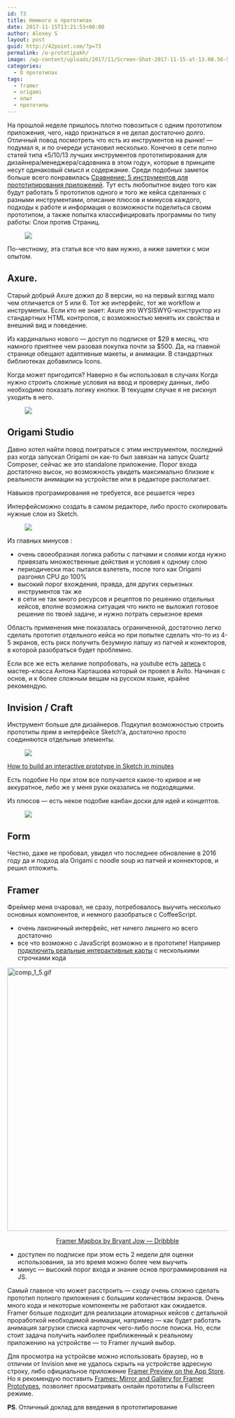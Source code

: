 ```yaml
---
id: 73
title: Немного о прототипах
date: 2017-11-15T13:21:53+00:00
author: Alexey S
layout: post
guid: http://42point.com/?p=73
permalink: /o-prototipakh/
image: /wp-content/uploads/2017/11/Screen-Shot-2017-11-15-at-13.00.56-520x309.png
categories:
  - О прототипах
tags:
  - framer
  - origami
  - опыт
  - прототипы
---
```

На прошлой неделе пришлось плотно повозиться с одним прототипом приложения, чего, надо признаться я не делал достаточно долго. Отличный повод посмотреть что есть из инструментов на рынке! &#8212; подумал я, и по очереди установил несколько. Конечно в сети полно статей типа &#171;5/10/13 лучших инструментов прототипирования для дизайнера/менеджера/садовника в этом году&#187;, которые в принципе несут одинаковый смысл и содержание. Среди подобных заметок больше всего понравилась [Сравнение: 5 инструментов для прототипирования приложений](https://medium.com/%D1%81%D0%BE%D0%B2%D0%B5%D1%82%D1%8B-%D0%BF%D0%BE-%D0%BF%D1%80%D0%BE%D0%B5%D0%BA%D1%82%D0%B8%D1%80%D0%BE%D0%B2%D0%B0%D0%BD%D0%B8%D1%8E-%D0%B8%D0%BD%D1%82%D0%B5%D1%80%D1%84%D0%B5%D0%B9%D1%81%D0%BE%D0%B2/%D1%81%D1%80%D0%B0%D0%B2%D0%BD%D0%B5%D0%BD%D0%B8%D0%B5-5-%D0%B8%D0%BD%D1%81%D1%82%D1%80%D1%83%D0%BC%D0%B5%D0%BD%D1%82%D0%BE%D0%B2-%D0%B4%D0%BB%D1%8F-%D0%BF%D1%80%D0%BE%D1%82%D0%BE%D1%82%D0%B8%D0%BF%D0%B8%D1%80%D0%BE%D0%B2%D0%B0%D0%BD%D0%B8%D1%8F-%D0%BF%D1%80%D0%B8%D0%BB%D0%BE%D0%B6%D0%B5%D0%BD%D0%B8%D0%B9-3cdeb5c726a7). <!--more-->Тут есть любопытное видео того как будут работать 5 прототипов одного и того же кейса сделанных с разными инструментами, описание плюсов и минусов каждого, подходы к работе и информация о возможности поделиться своим прототипом, а также попытка классифицировать программы по типу работы: Слои против Страниц.<figure>

![](http://42point.com/wp-content/uploads/2017/11/1NCql4R4wLG24UoyG-YUy3w.png)</figure> 

По-честному, эта статья все что вам нужно, а ниже заметки с мои опытом.

## Axure.

Старый добрый Axure дожил до 8 версии, но на первый взгляд мало чем отличается от 5 или 6. Тот же интерфейс, тот же workflow и инструменты. Если кто не знает: Axure это WYSISWYG-конструктор из стандартных HTML контролов, с возможностью менять их свойства и внешний вид и поведение.

Из кардинально нового — доступ по подписке от $29 в месяц, что намного приятнее чем разовая покупка почти за $500. Да, на главной странице обещают адаптивные макеты, и анимации. В стандартных библиотеках добавились Icons.

Когда может пригодится? Наверно я бы использовал в случаях Когда нужно строить сложные условия на ввод и проверку данных, либо необходимо показать логику кнопки. В текущем случае я не рискнул уходить в него.<figure>

![](http://42point.com/wp-content/uploads/2017/11/Screen-Shot-2017-11-15-at-12.49.34.png)</figure> 

## Origami Studio

Давно хотел найти повод поиграться с этим инструментом, последний раз когда запускал Origami он как-то был завязан на запуск Quartz Composer, сейчас же это standalone приложение. Порог входа достаточно высок, но возможность увидеть максимально близкие к реальности анимации на устройстве или в редакторе располагает.

Навыков програмирования не требуется, все решается через

Интерфейсможно создать в самом редакторе, либо просто скопировать нужные слои из Sketch.<figure>

![](http://42point.com/wp-content/uploads/2017/11/Screen-Shot-2017-11-11-at-11.38.51.png)</figure> 

Из главных минусов :

  * очень своеобразная логика работы с патчами и слоями когда нужно привязать множественные действия и условия к одному слою
  * периодически mac пытался взлететь, после того как Origami разгонял CPU до 100%
  * высокий порог вхождения, правда, для других серьезных инструментов так же
  * в сети не так много ресурсов и рецептов по решению отдельных кейсов, вполне возможна ситуация что никто не выложил готовое решение по твоей задаче, и нужно потрать серьезное время

Область применения мне показалась ограниченной, достаточно легко сделать прототип отдельного кейса но при попытке сделать что-то из 4-5 экранов, есть риск получить безумную лапшу из патчей и конекторов, в которой разобраться будет проблемно.

Если все же есть желание попробовать, на youtube есть [запись](https://www.youtube.com/playlist?list=PLLYN7c0uuE9RdWLbqU7gEPRor3knRkFkN) с мастер-класса Антона Карташова который он провел в Avito. Начиная с основ, и к более сложным вещам на русском языке, крайне рекомендую.

## Invision / Craft

Инструмент больше для дизайнеров. Подкупил возможностью строить прототипы прям в интерфейсе Sketch&#8217;а, достаточно просто соединяются отдельные элементы.<figure>

![](http://42point.com/wp-content/uploads/2017/11/sketch-prototype-4.gif)</figure> 

[How to build an interactive prototype in Sketch in minutes](https://www.invisionapp.com/blog/build-interactive-prototype-sketch/)

Есть подобие Но при этом все получается какое-то кривое и не аккуратное, либо же у меня руки оказались не подходящими.

Из плюсов — есть некое подобие канбан доски для идей и концептов.<figure>

![](http://42point.com/wp-content/uploads/2017/11/mockup-workflow.png)</figure> 

## Form

Честно, даже не пробовал, увидел что последнее обновление в 2016 году да и подход ala Origami c noodle soup из патчей и коннекторов, и решил отложить.

## Framer

Фреймер меня очаровал, не сразу, потребовалось выучить несколько основных компонентов, и немного разобраться с CoffeeScript.

  * очень лаконичный интерфейс, нет ничего лишнего но всего достаточно
  * все что возможно с JavaScript возможно и в прототипе! Например [подключить реальные интерактивные карты](https://www.mapbox.com/help/mobile-framer/) с несколькими строчками кода

<img class="aligncenter size-full wp-image-77" src="http://42point.com/wp-content/uploads/2017/11/comp_1_5-2.gif" alt="comp_1_5.gif" width="800" height="600" />

<p style="text-align: center;">
  <a href="https://dribbble.com/shots/3450593-Framer-Mapbox">Framer Mapbox by Bryant Jow &#8212; Dribbble</a>
</p>

  * доступен по подписке при этом есть 2 недели для оценки использования, за это время можно более чем выучить
  * минус — высокий порог входа и знание основ программирования на JS.

Самый главное что может расстроить — сходу очень сложно сделать прототип полного приложения с большим количеством экранов. Очень много кода и некоторые компоненты не работают как ожидается. Framer больше подходит для реализации атомарных кейсов с детальной проработкой необходимой анимации, например — как будет работать анимация загрузки списка карточек чего-либо после поиска. Но, если стоит задача получить наиболее приближенный к реальному приложению на устройстве — то Framer лучший выбор.

Для просмотра на устройсве можно использовать браузер, но в отличии от Invision мне не удалось скрыть на устройстве адресную строку, либо официальное приложение [Framer Preview on the App Store](https://itunes.apple.com/us/app/framer-preview/id1124920547?mt=8). Но я рекомендую поставить [Frames: Mirror and Gallery for Framer Prototypes](https://itunes.apple.com/us/app/frames-mirror-and-gallery-for-framer-prototypes/id1016029345?mt=8), позволяет просматривать онлайн прототипы в Fullscreen режиме.

**PS**. Отличный доклад для введения в прототипирование
